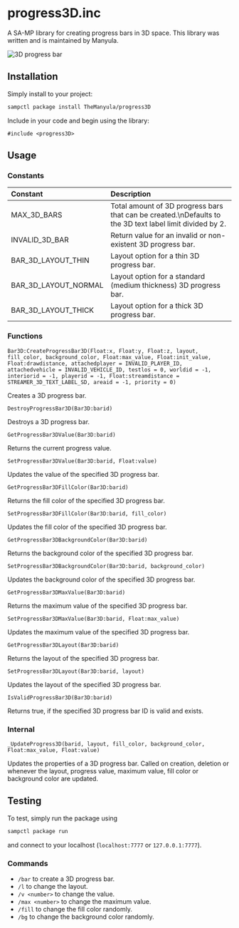 # progress3D.inc

A SA-MP library for creating progress bars in 3D space. This library was written and is maintained by Manyula.

![3D progress bar](https://www2.pic-upload.de/thumb/35895015/progress3D.png)

## Installation

Simply install to your project:

```bash
sampctl package install TheManyula/progress3D
```

Include in your code and begin using the library:

```pawn
#include <progress3D>
```

## Usage

### Constants

| Constant             | Description                                                                                              |
| :------------------- | :------------------------------------------------------------------------------------------------------- |
| MAX_3D_BARS          | Total amount of 3D progress bars that can be created.\nDefaults to the 3D text label limit divided by 2. |
| INVALID_3D_BAR       | Return value for an invalid or non-existent 3D progress bar.                                             |
| BAR_3D_LAYOUT_THIN   | Layout option for a thin 3D progress bar.                                                                |
| BAR_3D_LAYOUT_NORMAL | Layout option for a standard (medium thickness) 3D progress bar.                                         |
| BAR_3D_LAYOUT_THICK  | Layout option for a thick 3D progress bar.                                                               |

### Functions

```pawn
Bar3D:CreateProgressBar3D(Float:x, Float:y, Float:z, layout, fill_color, background_color, Float:max_value, Float:init_value, Float:drawdistance, attachedplayer = INVALID_PLAYER_ID, attachedvehicle = INVALID_VEHICLE_ID, testlos = 0, worldid = -1, interiorid = -1, playerid = -1, Float:streamdistance = STREAMER_3D_TEXT_LABEL_SD, areaid = -1, priority = 0)
```

Creates a 3D progress bar.

```pawn
DestroyProgressBar3D(Bar3D:barid)
```

Destroys a 3D progress bar.

```pawn
GetProgressBar3DValue(Bar3D:barid)
```

Returns the current progress value.

```pawn
SetProgressBar3DValue(Bar3D:barid, Float:value)
```

Updates the value of the specified 3D progress bar.

```pawn
GetProgressBar3DFillColor(Bar3D:barid)
```

Returns the fill color of the specified 3D progress bar.

```pawn
SetProgressBar3DFillColor(Bar3D:barid, fill_color)
```

Updates the fill color of the specified 3D progress bar.

```pawn
GetProgressBar3DBackgroundColor(Bar3D:barid)
```

Returns the background color of the specified 3D progress bar.

```pawn
SetProgressBar3DBackgroundColor(Bar3D:barid, background_color)
```

Updates the background color of the specified 3D progress bar.

```pawn
GetProgressBar3DMaxValue(Bar3D:barid)
```

Returns the maximum value of the specified 3D progress bar.

```pawn
SetProgressBar3DMaxValue(Bar3D:barid, Float:max_value)
```

Updates the maximum value of the specified 3D progress bar.

```pawn
GetProgressBar3DLayout(Bar3D:barid)
```

Returns the layout of the specified 3D progress bar.

```pawn
SetProgressBar3DLayout(Bar3D:barid, layout)
```

Updates the layout of the specified 3D progress bar.

```pawn
IsValidProgressBar3D(Bar3D:barid)
```

Returns true, if the specified 3D progress bar ID is valid and exists.

### Internal

```pawn
_UpdateProgress3D(barid, layout, fill_color, background_color, Float:max_value, Float:value)
```

Updates the properties of a 3D progress bar. Called on creation, deletion or whenever the layout, progress value, maximum value, fill color or background color are updated.

## Testing

To test, simply run the package using

```bash
sampctl package run
```

and connect to your localhost (`localhost:7777` or `127.0.0.1:7777`).

### Commands

* `/bar` to create a 3D progress bar.
* `/l` to change the layout.
* `/v <number>` to change the value.
* `/max <number>` to change the maximum value.
* `/fill` to change the fill color randomly.
* `/bg` to change the background color randomly.
